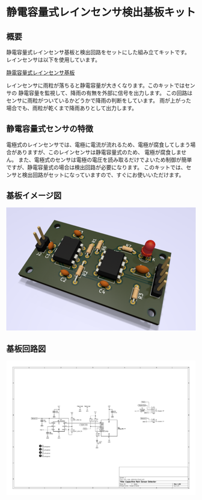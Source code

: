 # 静電容量式レインセンサ検出基板キット

## 概要
静電容量式レインセンサ基板と検出回路をセットにした組み立てキットです。
レインセンサは以下を使用しています。

[静電容量式レインセンサ基板](https://naoto64.github.io/Capacitive-Rain-Sensor/)

レインセンサに雨粒が落ちると静電容量が大きくなります。このキットではセンサの
静電容量を監視して、降雨の有無を外部に信号を出力します。
この回路はセンサに雨粒がついているかどうかで降雨の判断をしています。
雨が上がった場合でも、雨粒が乾くまで降雨ありとして出力します。


## 静電容量式センサの特徴
電極式のレインセンサでは、電極に電流が流れるため、電極が腐食してしまう場合がありますが、このレインセンサは静電容量式のため、
電極が腐食しません。
また、電極式のセンサは電極の電圧を読み取るだけでよいため制御が簡単ですが、静電容量式の場合は検出回路が必要になります。
このキットでは、センサと検出回路がセットになっていますので、すぐにお使いいただけます。

## 基板イメージ図
![基板イメージ図](https://raw.githubusercontent.com/naoto64/Capacitive-Rain-Detector/main/rain-cap-detector.png)

## 基板回路図
![基板回路図](https://raw.githubusercontent.com/naoto64/Capacitive-Rain-Detector/main/docs/rain-cap-detector-schematic.png)
